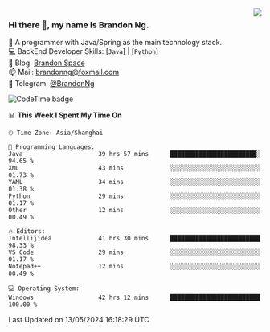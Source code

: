 <img  align="right" src="https://github-readme-stats-brandon0824.vercel.app/api/top-langs/?username=brandon0824&layout=compact">

### Hi there 👋, my name is Brandon Ng.

🌱 A programmer with Java/Spring as the main technology stack.  
💻 BackEnd Developer Skills: [`Java`] | [`Python`]  
📝 Blog: [Brandon Space](https://brandonng.tech)  
📫 Mail: brandonng@foxmail.com  
📰 Telegram: [@BrandonNg](https://t.me/BrandonNg24)  

![CodeTime badge](https://img.shields.io/endpoint?style=flat-square&url=https%3A%2F%2Fapi.codetime.dev%2Fshield%3Fid%3D128%26project%3D%26in%3D604800000)

<!--START_SECTION:waka-->
📊 **This Week I Spent My Time On** 

```text
🕑︎ Time Zone: Asia/Shanghai

💬 Programming Languages: 
Java                     39 hrs 57 mins      ████████████████████████░   94.65 % 
XML                      43 mins             ░░░░░░░░░░░░░░░░░░░░░░░░░   01.73 % 
YAML                     34 mins             ░░░░░░░░░░░░░░░░░░░░░░░░░   01.38 % 
Python                   29 mins             ░░░░░░░░░░░░░░░░░░░░░░░░░   01.17 % 
Other                    12 mins             ░░░░░░░░░░░░░░░░░░░░░░░░░   00.49 % 

🔥 Editors: 
Intellijidea             41 hrs 30 mins      █████████████████████████   98.33 % 
VS Code                  29 mins             ░░░░░░░░░░░░░░░░░░░░░░░░░   01.17 % 
Notepad++                12 mins             ░░░░░░░░░░░░░░░░░░░░░░░░░   00.49 % 

💻 Operating System: 
Windows                  42 hrs 12 mins      █████████████████████████   100.00 % 
```


 Last Updated on 13/05/2024 16:18:29 UTC
<!--END_SECTION:waka-->
